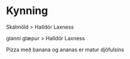 # Kynning
Skálmöld > Halldór Laxness

glanni glæpur > Halldór Laxness

Pizza með banana og ananas er matur djöfulsins
